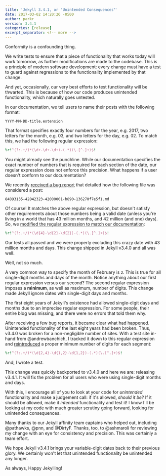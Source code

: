 ```yaml
---
title: 'Jekyll 3.4.1, or "Unintended Consequences"'
date: 2017-03-02 14:20:26 -0500
author: parkr
version: 3.4.1
categories: [release]
excerpt_separator: <!-- more -->
---
```


Conformity is a confounding thing.

We write tests to ensure that a piece of functionality that works today
will work tomorrow, as further modifications are made to the codebase. This
is a principle of modern software development: every change must have a
test to guard against regressions to the functionality implemented by that
change.

<!-- more -->

And yet, occasionally, our very best efforts to test functionality will be
thwarted. This is because of how our code produces unintended
functionality, which naturally goes untested.

In our documentation, we tell users to name their posts with the following
format:

```text
YYYY-MM-DD-title.extension
```

That format specifies exactly four numbers for the year, e.g. 2017, two
letters for the month, e.g. 03, and two letters for the day, e.g. 02. To
match this, we had the following regular expression:

```ruby
%r!^(?:.+/)*(\d+-\d+-\d+)-(.*)(\.[^.]+)$!
```

You might already see the punchline. While our documentation specifies the
exact number of numbers that is required for each section of the date, our
regular expression does not enforce this precision. What happens if a user
doesn't conform to our documentation?

We recently [received a bug report](https://github.com/jekyll/jekyll/issues/5603)
that detailed how the following file was considered a post:

```text
84093135-42842323-42000001-b890-136270f7e5f1.md
```

Of course! It matches the above regular expression, but doesn't satisfy
other requirements about those numbers being a valid date (unless you're
living in a world that has 43 million months, and 42 million (and one)
days). So, we [modified the regular expression to match our
documentation](https://github.com/jekyll/jekyll/pull/5609):

```ruby
%r!^(?:.+/)*(\d{4}-\d{2}-\d{2})-(.*)(\.[^.]+)$!
```

Our tests all passed and we were properly excluding this crazy date with 43
million months and days. This change shipped in Jekyll v3.4.0 and all was
well.

Well, not so much.

A very common way to specify the month of February is `2`. This is true for
all single-digit months and days of the month. Notice anything about our
first regular expression versus our second? The second regular expression
imposes a **minimum**, as well as maximum, number of digits. This change
made Jekyll ignore dates with single-digit days and months.

The first eight years of Jekyll's existence had allowed single-digit days
and months due to an imprecise regular expression. For some people, their
entire blog was missing, and there were no errors that told them why.

After receiving a few bug reports, it became clear what had happened.
Unintended functionality of the last eight years had been broken. Thus,
v3.4.0 was broken for a non-negligible number of sites. With a test site
in-hand from @andrewbanchich, I tracked it down to this regular expression
and [reintroduced](https://github.com/jekyll/jekyll/pull/5920) a proper
minimum number of digits for each segment:

```ruby
%r!^(?:.+/)*(\d{2,4}-\d{1,2}-\d{1,2})-(.*)(\.[^.]+)$!
```

And, I wrote a test.

This change was quickly backported to v3.4.0 and here we are: releasing
v3.4.1. It will fix the problem for all users who were using single-digit
months and days.

With this, I encourage all of you to look at your code for *unintended*
functionality and make a judgement call: if it's allowed, *should it be*?
If it should be allowed, make it *intended* functionality and test it! I
know I'll be looking at my code with much greater scrutiny going forward,
looking for unintended consequences.

Many thanks to our Jekyll affinity team captains who helped out, including
@pathawks, @pnn, and @DirtyF. Thanks, too, to @ashmaroli for reviewing my
change with an eye for consistency and precision. This was certainly a team
effort.

We hope Jekyll v3.4.1 brings your variable-digit dates back to their
previous glory. We certainly won't let that unintended functionality be
unintended any longer.

As always, Happy Jekylling!
